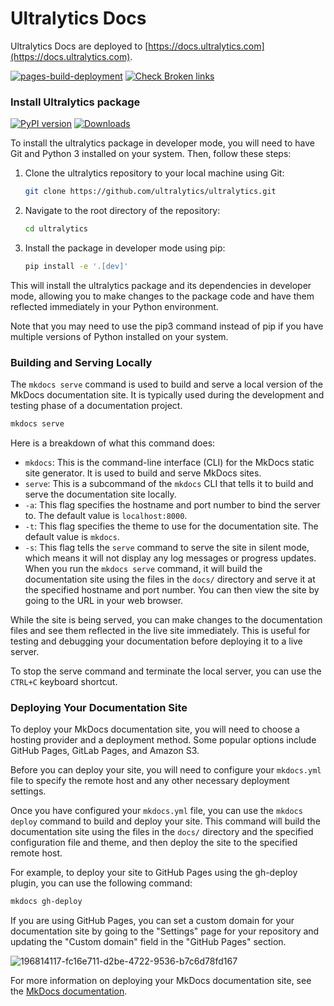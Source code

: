 # Ultralytics Docs

Ultralytics Docs are deployed to [https://docs.ultralytics.com](https://docs.ultralytics.com).

[![pages-build-deployment](https://github.com/ultralytics/docs/actions/workflows/pages/pages-build-deployment/badge.svg)](https://github.com/ultralytics/docs/actions/workflows/pages/pages-build-deployment) [![Check Broken links](https://github.com/ultralytics/docs/actions/workflows/links.yml/badge.svg?branch=gh-pages)](https://github.com/ultralytics/docs/actions/workflows/links.yml)

### Install Ultralytics package

[![PyPI version](https://badge.fury.io/py/ultralytics.svg)](https://badge.fury.io/py/ultralytics) [![Downloads](https://static.pepy.tech/badge/ultralytics)](https://pepy.tech/project/ultralytics)

To install the ultralytics package in developer mode, you will need to have Git and Python 3 installed on your system. Then, follow these steps:

1. Clone the ultralytics repository to your local machine using Git:

    ```bash
    git clone https://github.com/ultralytics/ultralytics.git
    ```

2. Navigate to the root directory of the repository:

    ```bash
    cd ultralytics
    ```

3. Install the package in developer mode using pip:

    ```bash
    pip install -e '.[dev]'
    ```

This will install the ultralytics package and its dependencies in developer mode, allowing you to make changes to the package code and have them reflected immediately in your Python environment.

Note that you may need to use the pip3 command instead of pip if you have multiple versions of Python installed on your system.

### Building and Serving Locally

The `mkdocs serve` command is used to build and serve a local version of the MkDocs documentation site. It is typically used during the development and testing phase of a documentation project.

```bash
mkdocs serve
```

Here is a breakdown of what this command does:

- `mkdocs`: This is the command-line interface (CLI) for the MkDocs static site generator. It is used to build and serve MkDocs sites.
- `serve`: This is a subcommand of the `mkdocs` CLI that tells it to build and serve the documentation site locally.
- `-a`: This flag specifies the hostname and port number to bind the server to. The default value is `localhost:8000`.
- `-t`: This flag specifies the theme to use for the documentation site. The default value is `mkdocs`.
- `-s`: This flag tells the `serve` command to serve the site in silent mode, which means it will not display any log messages or progress updates. When you run the `mkdocs serve` command, it will build the documentation site using the files in the `docs/` directory and serve it at the specified hostname and port number. You can then view the site by going to the URL in your web browser.

While the site is being served, you can make changes to the documentation files and see them reflected in the live site immediately. This is useful for testing and debugging your documentation before deploying it to a live server.

To stop the serve command and terminate the local server, you can use the `CTRL+C` keyboard shortcut.

### Deploying Your Documentation Site

To deploy your MkDocs documentation site, you will need to choose a hosting provider and a deployment method. Some popular options include GitHub Pages, GitLab Pages, and Amazon S3.

Before you can deploy your site, you will need to configure your `mkdocs.yml` file to specify the remote host and any other necessary deployment settings.

Once you have configured your `mkdocs.yml` file, you can use the `mkdocs deploy` command to build and deploy your site. This command will build the documentation site using the files in the `docs/` directory and the specified configuration file and theme, and then deploy the site to the specified remote host.

For example, to deploy your site to GitHub Pages using the gh-deploy plugin, you can use the following command:

```bash
mkdocs gh-deploy
```

If you are using GitHub Pages, you can set a custom domain for your documentation site by going to the "Settings" page for your repository and updating the "Custom domain" field in the "GitHub Pages" section.

![196814117-fc16e711-d2be-4722-9536-b7c6d78fd167](https://user-images.githubusercontent.com/26833433/210150206-9e86dcd7-10af-43e4-9eb2-9518b3799eac.png)

For more information on deploying your MkDocs documentation site, see the [MkDocs documentation](https://www.mkdocs.org/user-guide/deploying-your-docs/).
